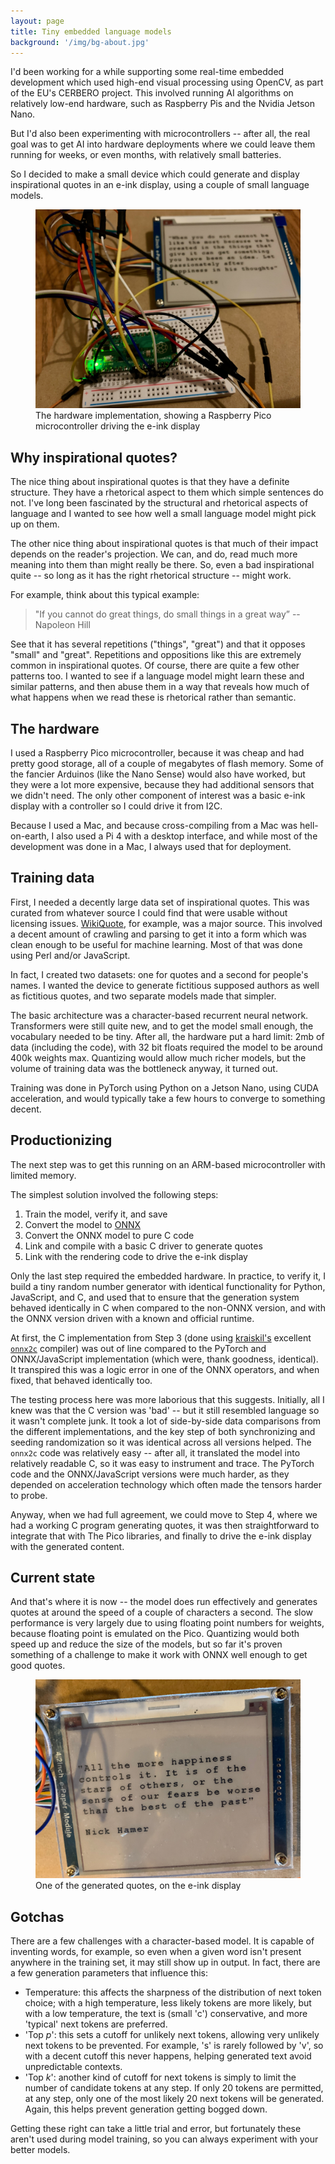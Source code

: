 ```yaml
---
layout: page
title: Tiny embedded language models
background: '/img/bg-about.jpg'
---
```


I'd been working for a while supporting some real-time embedded development
which used high-end visual processing using OpenCV, as part of the
EU's CERBERO project. This involved running AI algorithms on relatively
low-end hardware, such as Raspberry Pis and the Nvidia Jetson Nano. 

But I'd also been experimenting with microcontrollers -- after all, the real
goal was to get AI into hardware deployments where we could leave them running
for weeks, or even months, with relatively small batteries.

So I decided to make a small device which could generate and display inspirational
quotes in an e-ink display, using a couple of small language models. 

<figure class="figure">
  <img class="img-fluid" src="/img/pages/IMG_1141.jpeg" 
       alt="Chart of bias effects by temperature">
    <figcaption class="figure-caption">
    The hardware implementation, showing a Raspberry Pico microcontroller 
    driving the e-ink display
    </figcaption>
</figure>

## Why inspirational quotes?

The nice thing about inspirational quotes is that they have a definite
structure. They have a rhetorical aspect to them which simple sentences do not.
I've long been fascinated by the structural and rhetorical aspects of language
and I wanted to see how well a small language model might pick up on them.

The other nice thing about inspirational quotes is that much of their impact 
depends on the reader's projection. We can, and do, read much more meaning into
them than might really be there. So, even a bad inspirational quite -- so long
as it has the right rhetorical structure -- might work. 

For example, think about this typical example:

> "If you cannot do great things, do small things in a great way” -- Napoleon Hill

See that it has several repetitions ("things", "great") and that it opposes
"small" and "great". Repetitions and oppositions like this are extremely common
in inspirational quotes. Of course, there are quite a few other patterns too. I
wanted to see if a language model might learn these and similar patterns, and
then abuse them in a way that reveals how much of what happens when we read
these is rhetorical rather than semantic.

## The hardware

I used a Raspberry Pico microcontroller, because it was cheap and had pretty
good storage, all of a couple of megabytes of flash memory. Some of the fancier
Arduinos (like the Nano Sense) would also have worked, but they were a lot more
expensive, because they had additional sensors that we didn't need. The only
other component of interest was a basic e-ink display with a controller so I
could drive it from I2C. 

Because I used a Mac, and because cross-compiling from a Mac was hell-on-earth,
I also used a Pi 4 with a desktop interface, and while most of the development
was done in a Mac, I always used that for deployment.

## Training data

First, I needed a decently large data set of inspirational quotes. This was 
curated from whatever source I could find that were usable without licensing 
issues. [WikiQuote](https://en.wikiquote.org/), for example, was a major source.
This involved a decent amount of crawling and parsing to get it into a form
which was clean enough to be useful for machine learning. Most of that was
done using Perl and/or JavaScript.

In fact, I created two datasets: one for quotes and a second for people's names.
I wanted the device to generate fictitious supposed authors as well as
fictitious quotes, and two separate models made that simpler. 

The basic architecture was a character-based recurrent neural network. Transformers
were still quite new, and to get the model small enough, the vocabulary needed to be
tiny. After all, the hardware put a hard limit: 2mb of data (including the code),
with 32 bit floats required the model to be around 400k weights max. Quantizing 
would allow much richer models, but the volume of training data was the bottleneck
anyway, it turned out.

Training was done in PyTorch using Python on a Jetson Nano, using CUDA acceleration,
and would typically take a few hours to converge to something decent. 

## Productionizing

The next step was to get this running on an ARM-based microcontroller with limited
memory. 

The simplest solution involved the following steps:

1. Train the model, verify it, and save
2. Convert the model to [ONNX](https://onnx.ai)
3. Convert the ONNX model to pure C code
4. Link and compile with a basic C driver to generate quotes
5. Link with the rendering code to drive the e-ink display

Only the last step required the embedded hardware. In practice, to verify it, I
build a tiny random number generator with identical functionality for Python, JavaScript, 
and C, and used that to ensure that the generation system behaved identically in C 
when compared to the non-ONNX version, and with the ONNX version driven with a 
known and official runtime. 

At first, the C implementation from Step 3 (done using [kraiskil's](https://github.com/kraiskil) excellent
[`onnx2c`](https://github.com/kraiskil/onnx2c) compiler) was out of line compared
to the PyTorch and ONNX/JavaScript implementation (which were, thank goodness,
identical). It transpired this was a logic error in one of the ONNX operators,
and when fixed, that behaved identically too. 

The testing process here was more laborious that this suggests. Initially, all I
knew was that the C version was 'bad' -- but it still resembled language so it 
wasn't complete junk. It took a lot of side-by-side data comparisons from the 
different implementations, and the key step of both synchronizing and seeding 
randomization so it was identical across all versions helped. The `onnx2c` code
was relatively easy -- after all, it translated the model into relatively readable C, so it was
easy to instrument and trace. The PyTorch code and the ONNX/JavaScript versions
were much harder, as they depended on acceleration technology which often made
the tensors harder to probe.

Anyway, when we had full agreement, we could move to Step 4, where we had a
working C program generating quotes, it was then straightforward to integrate
that with The Pico libraries, and finally to drive the e-ink display with the
generated content.

## Current state

And that's where it is now -- the model does run effectively and generates
quotes at around the speed of a couple of characters a second. The slow performance
is very largely due to using floating point numbers for weights, because floating
point is emulated on the Pico. Quantizing would both speed up and reduce the size 
of the models, but so far it's proven something of a challenge to make it work with
ONNX well enough to get good quotes. 

<figure class="figure">
  <img class="img-fluid" src="/img/pages/IMG_1169.jpeg" 
       alt="Chart of bias effects by temperature">
    <figcaption class="figure-caption">
    One of the generated quotes, on the e-ink display
    </figcaption>
</figure>

## Gotchas

There are a few challenges with a character-based model.
It is capable of inventing words, for example, so even when
a given word isn't present anywhere in the training set,
it may still show up in output. In fact, there are a few
generation parameters that influence this:

- Temperature: this affects the sharpness of the distribution
  of next token choice; with a high temperature, less likely 
  tokens are more likely, but with a low temperature, the text
  is (small 'c') conservative, and more 'typical' next tokens 
  are preferred.
- 'Top *p*': this sets a cutoff for unlikely next tokens,
  allowing very unlikely next tokens to be prevented. For
  example, 's' is rarely followed by 'v', so with a decent 
  cutoff this never happens, helping generated text avoid 
  unpredictable contexts. 
- 'Top *k*': another kind of cutoff for next tokens is simply
  to limit the number of candidate tokens at any step. If
  only 20 tokens are permitted, at any step, only one of the
  most likely 20 next tokens will be generated. Again, this 
  helps prevent generation getting bogged down. 

Getting these right can take a little trial and error, but
fortunately these aren't used during model training, so you 
can always experiment with your better models.

